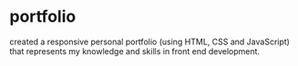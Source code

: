 # portfolio
created a responsive personal portfolio (using HTML, CSS and JavaScript) that represents my knowledge and skills in front end development.
